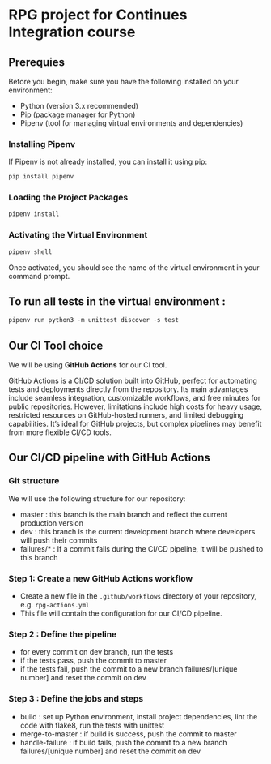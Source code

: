 # RPG project for Continues Integration course

## Prerequies

Before you begin, make sure you have the following installed on your environment:

- Python (version 3.x recommended)
- Pip (package manager for Python)
- Pipenv (tool for managing virtual environments and dependencies)

### Installing Pipenv

If Pipenv is not already installed, you can install it using pip:

```bash
pip install pipenv
```

### Loading the Project Packages

```bash
pipenv install
```

### Activating the Virtual Environment

```bash
pipenv shell
```

Once activated, you should see the name of the virtual environment in your command prompt.

## To run all tests in the virtual environment :

```python
pipenv run python3 -m unittest discover -s test
```

## Our CI Tool choice

We will be using **GitHub Actions** for our CI tool.

GitHub Actions is a CI/CD solution built into GitHub, perfect for automating tests and deployments directly from the repository. Its main advantages include seamless integration, customizable workflows, and free minutes for public repositories. However, limitations include high costs for heavy usage, restricted resources on GitHub-hosted runners, and limited debugging capabilities. It’s ideal for GitHub projects, but complex pipelines may benefit from more flexible CI/CD tools.

## Our CI/CD pipeline with GitHub Actions

### Git structure

We will use the following structure for our repository:

- master : this branch is the main branch and reflect the current production version
- dev : this branch is the current development branch where developers will push their commits
- failures/\* : If a commit fails during the CI/CD pipeline, it will be pushed to this branch

### Step 1: Create a new GitHub Actions workflow

- Create a new file in the `.github/workflows` directory of your repository, e.g. `rpg-actions.yml`
- This file will contain the configuration for our CI/CD pipeline.

### Step 2 : Define the pipeline

- for every commit on dev branch, run the tests
- if the tests pass, push the commit to master
- if the tests fail, push the commit to a new branch failures/[unique number] and reset the commit on dev

### Step 3 : Define the jobs and steps

- build : set up Python environment, install project dependencies, lint the code with flake8, run the tests with unittest
- merge-to-master : if build is success, push the commit to master
- handle-failure : if build fails, push the commit to a new branch failures/[unique number] and reset the commit on dev

